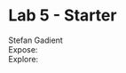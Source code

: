 # Lab 5 - Starter
Stefan Gadient \
Expose: [](https://ssgadient.github.io/CSE110_Lab5/expose.html) \
Explore: [](https://ssgadient.github.io/CSE110_Lab5/expose.html)